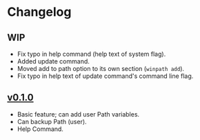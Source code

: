 # Changelog

## WIP
* Fix typo in help command (help text of system flag).
* Added update command.
* Moved add to path option to its own section (`winpath add`).
* Fix typo in help text of update command's command line flag.

## [v0.1.0](https://github.com/ANF-Studios/WinPath/releases/tag/0.1.0)
* Basic feature; can add user Path variables.
* Can backup Path (user).
* Help Command.
